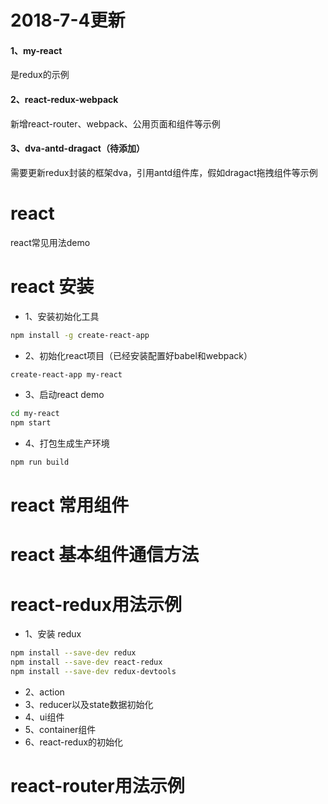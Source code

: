 # 2018-7-4更新
#### 1、my-react

是redux的示例<br/>

#### 2、react-redux-webpack

新增react-router、webpack、公用页面和组件等示例<br/>

#### 3、dva-antd-dragact（待添加）

需要更新redux封装的框架dva，引用antd组件库，假如dragact拖拽组件等示例<br/>

# react
react常见用法demo

# react 安装
* 1、安装初始化工具
```bash
npm install -g create-react-app
```
* 2、初始化react项目（已经安装配置好babel和webpack）
```bash
create-react-app my-react
```
* 3、启动react demo
```bash
cd my-react
npm start
```
* 4、打包生成生产环境
```bash
npm run build
```

# react 常用组件

# react 基本组件通信方法

# react-redux用法示例
* 1、安装 redux
```bash
npm install --save-dev redux
npm install --save-dev react-redux
npm install --save-dev redux-devtools
```
* 2、action
* 3、reducer以及state数据初始化
* 4、ui组件
* 5、container组件
* 6、react-redux的初始化

# react-router用法示例
